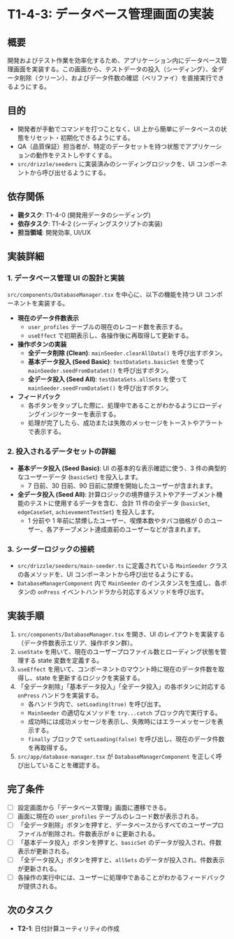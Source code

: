 # T1-4-3: データベース管理画面の実装

## 概要

開発およびテスト作業を効率化するため、アプリケーション内にデータベース管理画面を実装する。この画面から、テストデータの投入（シーディング）、全データ削除（クリーン）、およびデータ件数の確認（ベリファイ）を直接実行できるようにする。

## 目的

- 開発者が手動でコマンドを打つことなく、UI 上から簡単にデータベースの状態をリセット・初期化できるようにする。
- QA（品質保証）担当者が、特定のデータセットを持つ状態でアプリケーションの動作をテストしやすくする。
- `src/drizzle/seeders` に実装済みのシーディングロジックを、UI コンポーネントから呼び出せるようにする。

## 依存関係

- **親タスク**: T1-4-0 (開発用データのシーディング)
- **依存タスク**: T1-4-2 (シーディングスクリプトの実装)
- **担当領域**: 開発効率, UI/UX

## 実装詳細

### 1. データベース管理 UI の設計と実装

`src/components/DatabaseManager.tsx` を中心に、以下の機能を持つ UI コンポーネントを実装する。

- **現在のデータ件数表示**
  - `user_profiles` テーブルの現在のレコード数を表示する。
  - `useEffect` で初期表示し、各操作後に再取得して更新する。
- **操作ボタンの実装**
  - **全データ削除 (Clean)**: `mainSeeder.clearAllData()` を呼び出すボタン。
  - **基本データ投入 (Seed Basic)**: `testDataSets.basicSet` を使って `mainSeeder.seedFromDataSet()` を呼び出すボタン。
  - **全データ投入 (Seed All)**: `testDataSets.allSets` を使って `mainSeeder.seedFromDataSet()` を呼び出すボタン。
- **フィードバック**
  - 各ボタンをタップした際に、処理中であることがわかるようにローディングインジケーターを表示する。
  - 処理が完了したら、成功または失敗のメッセージをトーストやアラートで表示する。

### 2. 投入されるデータセットの詳細

- **基本データ投入 (Seed Basic)**: UI の基本的な表示確認に使う、3 件の典型的なユーザーデータ (`basicSet`) を投入します。
  - 7 日前、30 日前、90 日前に禁煙を開始したユーザーが含まれます。
- **全データ投入 (Seed All)**: 計算ロジックの境界値テストやアチーブメント機能のテストに使用するデータを含む、合計 11 件の全データ (`basicSet`, `edgeCaseSet`, `achievementTestSet`) を投入します。
  - 1 分前や 1 年前に禁煙したユーザー、喫煙本数やタバコ価格が 0 のユーザー、各アチーブメント達成直前のユーザーなどが含まれます。

### 3. シーダーロジックの接続

- `src/drizzle/seeders/main-seeder.ts` に定義されている `MainSeeder` クラスの各メソッドを、UI コンポーネントから呼び出せるようにする。
- `DatabaseManagerComponent` 内で `MainSeeder` のインスタンスを生成し、各ボタンの `onPress` イベントハンドラから対応するメソッドを呼び出す。

## 実装手順

1. `src/components/DatabaseManager.tsx` を開き、UI のレイアウトを実装する（データ件数表示エリア、操作ボタン群）。
2. `useState` を用いて、現在のユーザープロファイル数とローディング状態を管理する state 変数を定義する。
3. `useEffect` を用いて、コンポーネントのマウント時に現在のデータ件数を取得し、state を更新するロジックを実装する。
4. 「全データ削除」「基本データ投入」「全データ投入」の各ボタンに対応する `onPress` ハンドラを実装する。
   - 各ハンドラ内で、`setLoading(true)` を呼び出す。
   - `MainSeeder` の適切なメソッドを `try...catch` ブロック内で実行する。
   - 成功時には成功メッセージを表示し、失敗時にはエラーメッセージを表示する。
   - `finally` ブロックで `setLoading(false)` を呼び出し、現在のデータ件数を再取得する。
5. `src/app/database-manager.tsx` が `DatabaseManagerComponent` を正しく呼び出していることを確認する。

## 完了条件

- [ ] 設定画面から「データベース管理」画面に遷移できる。
- [ ] 画面に現在の `user_profiles` テーブルのレコード数が表示される。
- [ ] 「全データ削除」ボタンを押すと、データベースからすべてのユーザープロファイルが削除され、件数表示が `0` に更新される。
- [ ] 「基本データ投入」ボタンを押すと、`basicSet` のデータが投入され、件数表示が更新される。
- [ ] 「全データ投入」ボタンを押すと、`allSets` のデータが投入され、件数表示が更新される。
- [ ] 各操作の実行中には、ユーザーに処理中であることがわかるフィードバックが提供される。

## 次のタスク

- **T2-1**: 日付計算ユーティリティの作成
